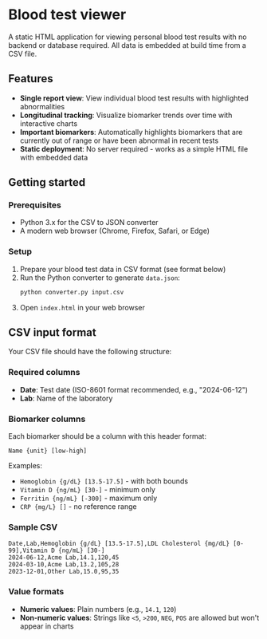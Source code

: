 # Blood test viewer

A static HTML application for viewing personal blood test results with no backend or database required. All data is embedded at build time from a CSV file.

## Features

- **Single report view**: View individual blood test results with highlighted abnormalities
- **Longitudinal tracking**: Visualize biomarker trends over time with interactive charts
- **Important biomarkers**: Automatically highlights biomarkers that are currently out of range or have been abnormal in recent tests
- **Static deployment**: No server required - works as a simple HTML file with embedded data

## Getting started

### Prerequisites

- Python 3.x for the CSV to JSON converter
- A modern web browser (Chrome, Firefox, Safari, or Edge)

### Setup

1. Prepare your blood test data in CSV format (see format below)
2. Run the Python converter to generate `data.json`:
   ```bash
   python converter.py input.csv
   ```
3. Open `index.html` in your web browser

## CSV input format

Your CSV file should have the following structure:

### Required columns
- **Date**: Test date (ISO-8601 format recommended, e.g., "2024-06-12")
- **Lab**: Name of the laboratory

### Biomarker columns
Each biomarker should be a column with this header format:
```
Name {unit} [low-high]
```

Examples:
- `Hemoglobin {g/dL} [13.5-17.5]` - with both bounds
- `Vitamin D {ng/mL} [30-]` - minimum only
- `Ferritin {ng/mL} [-300]` - maximum only
- `CRP {mg/L} []` - no reference range

### Sample CSV
```csv
Date,Lab,Hemoglobin {g/dL} [13.5-17.5],LDL Cholesterol {mg/dL} [0-99],Vitamin D {ng/mL} [30-]
2024-06-12,Acme Lab,14.1,120,45
2024-03-10,Acme Lab,13.2,105,28
2023-12-01,Other Lab,15.0,95,35
```

### Value formats
- **Numeric values**: Plain numbers (e.g., `14.1`, `120`)
- **Non-numeric values**: Strings like `<5`, `>200`, `NEG`, `POS` are allowed but won't appear in charts
